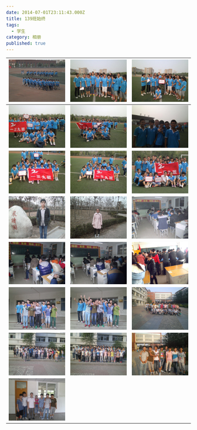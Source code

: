 ```yaml
---
date: 2014-07-01T23:11:43.000Z
title: 139班始终
tags:
  - 学生
category: 相册
published: true
---
```


| ![1](/images/2014/07/139fuguang/1.jpg)   | ![2](/images/2014/07/139fuguang/2.jpg)   | ![3](/images/2014/07/139fuguang/3.jpg)   |
|-------------------------------------------|-------------------------------------------|-------------------------------------------|
| ![4](/images/2014/07/139fuguang/4.jpg)   | ![5](/images/2014/07/139fuguang/5.jpg)   | ![6](/images/2014/07/139fuguang/6.jpg)   |
| ![7](/images/2014/07/139fuguang/7.jpg)   | ![8](/images/2014/07/139fuguang/8.jpg)   | ![9](/images/2014/07/139fuguang/9.jpg)   |
| ![10](/images/2014/07/139fuguang/10.jpg) | ![11](/images/2014/07/139fuguang/11.jpg) | ![12](/images/2014/07/139fuguang/12.jpg) |
| ![13](/images/2014/07/139fuguang/13.jpg) | ![14](/images/2014/07/139fuguang/14.jpg) | ![15](/images/2014/07/139fuguang/15.jpg) |
| ![16](/images/2014/07/139fuguang/16.jpg) | ![17](/images/2014/07/139fuguang/17.jpg) | ![18](/images/2014/07/139fuguang/18.jpg) |
| ![19](/images/2014/07/139fuguang/19.jpg) | ![20](/images/2014/07/139fuguang/20.jpg) | ![21](/images/2014/07/139fuguang/21.jpg) |
| ![22](/images/2014/07/139fuguang/22.jpg) |                                           |                                           |

